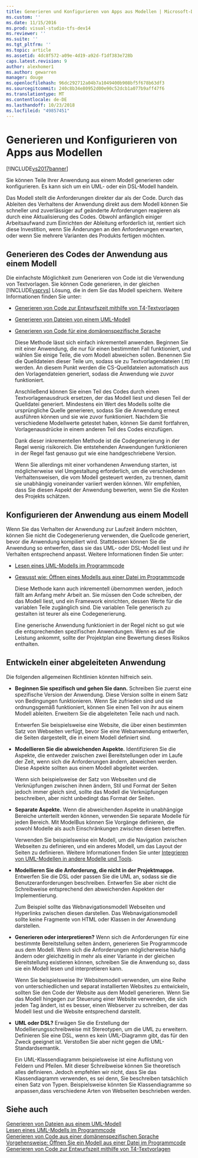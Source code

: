 ```yaml
---
title: Generieren und Konfigurieren von Apps aus Modellen | Microsoft-Dokumentation
ms.custom: ''
ms.date: 11/15/2016
ms.prod: visual-studio-tfs-dev14
ms.reviewer: ''
ms.suite: ''
ms.tgt_pltfrm: ''
ms.topic: article
ms.assetid: 4dc8f572-a09e-4d19-a92d-f1df383e728b
caps.latest.revision: 9
author: alexhomer1
ms.author: gewarren
manager: douge
ms.openlocfilehash: 96dc292712a04b7a1049400b908bf5f678b63df3
ms.sourcegitcommit: 240c8b34e80952d00e90c52dcb1a077b9aff47f6
ms.translationtype: MT
ms.contentlocale: de-DE
ms.lasthandoff: 10/23/2018
ms.locfileid: "49857451"
---
```

# <a name="generate-and-configure-your-app-from-models"></a>Generieren und Konfigurieren von Apps aus Modellen
[!INCLUDE[vs2017banner](../includes/vs2017banner.md)]

Sie können Teile Ihrer Anwendung aus einem Modell generieren oder konfigurieren. Es kann sich um ein UML- oder ein DSL-Modell handeln.  
  
 Das Modell stellt die Anforderungen direkter dar als der Code. Durch das Ableiten des Verhaltens der Anwendung direkt aus dem Modell können Sie schneller und zuverlässiger auf geänderte Anforderungen reagieren als durch eine Aktualisierung des Codes. Obwohl anfänglich einiger Arbeitsaufwand zum Einrichten der Ableitung erforderlich ist, rentiert sich diese Investition, wenn Sie Änderungen an den Anforderungen erwarten, oder wenn Sie mehrere Varianten des Produkts fertigen möchten.  
  
## <a name="generating-the-code-of-your-application-from-a-model"></a>Generieren des Codes der Anwendung aus einem Modell  
 Die einfachste Möglichkeit zum Generieren von Code ist die Verwendung von Textvorlagen. Sie können Code generieren, in der gleichen [!INCLUDE[vsprvs](../includes/vsprvs-md.md)] Lösung, die in dem Sie das Modell speichern. Weitere Informationen finden Sie unter:  
  
- [Generieren von Code zur Entwurfszeit mithilfe von T4-Textvorlagen](../modeling/design-time-code-generation-by-using-t4-text-templates.md)  
  
- [Generieren von Dateien von einem UML-Modell](../modeling/generate-files-from-a-uml-model.md)  
  
- [Generieren von Code für eine domänenspezifische Sprache](../modeling/generating-code-from-a-domain-specific-language.md)  
  
  Diese Methode lässt sich einfach inkrementell anwenden. Beginnen Sie mit einer Anwendung, die nur für einen bestimmten Fall funktioniert, und wählen Sie einige Teile, die vom Modell abweichen sollen. Benennen Sie die Quelldateien dieser Teile um, sodass sie zu Textvorlagendateien (.tt) werden. An diesem Punkt werden die CS-Quelldateien automatisch aus den Vorlagendateien generiert, sodass die Anwendung wie zuvor funktioniert.  
  
  Anschließend können Sie einen Teil des Codes durch einen Textvorlagenausdruck ersetzen, der das Modell liest und diesen Teil der Quelldatei generiert. Mindestens ein Wert des Modells sollte die ursprüngliche Quelle generieren, sodass Sie die Anwendung erneut ausführen können und sie wie zuvor funktioniert. Nachdem Sie verschiedene Modellwerte getestet haben, können Sie damit fortfahren, Vorlagenausdrücke in einem anderen Teil des Codes einzufügen.  
  
  Dank dieser inkrementellen Methode ist die Codegenerierung in der Regel wenig risikoreich. Die entstehenden Anwendungen funktionieren in der Regel fast genauso gut wie eine handgeschriebene Version.  
  
  Wenn Sie allerdings mit einer vorhandenen Anwendung starten, ist möglicherweise viel Umgestaltung erforderlich, um die verschiedenen Verhaltensweisen, die vom Modell gesteuert werden, zu trennen, damit sie unabhängig voneinander variiert werden können. Wir empfehlen, dass Sie diesen Aspekt der Anwendung bewerten, wenn Sie die Kosten des Projekts schätzen.  
  
## <a name="configuring-your-application-from-a-model"></a>Konfigurieren der Anwendung aus einem Modell  
 Wenn Sie das Verhalten der Anwendung zur Laufzeit ändern möchten, können Sie nicht die Codegenerierung verwenden, die Quellcode generiert, bevor die Anwendung kompiliert wird. Stattdessen können Sie die Anwendung so entwerfen, dass sie das UML- oder DSL-Modell liest und ihr Verhalten entsprechend anpasst. Weitere Informationen finden Sie unter:  
  
- [Lesen eines UML-Modells im Programmcode](../modeling/read-a-uml-model-in-program-code.md)  
  
- [Gewusst wie: Öffnen eines Modells aus einer Datei im Programmcode](../modeling/how-to-open-a-model-from-file-in-program-code.md)  
  
  Diese Methode kann auch inkrementell übernommen werden, jedoch fällt am Anfang mehr Arbeit an. Sie müssen den Code schreiben, der das Modell liest, und ein Framework einrichten, dessen Werte für die variablen Teile zugänglich sind. Die variablen Teile generisch zu gestalten ist teurer als eine Codegenerierung.  
  
  Eine generische Anwendung funktioniert in der Regel nicht so gut wie die entsprechenden spezifischen Anwendungen. Wenn es auf die Leistung ankommt, sollte der Projektplan eine Bewertung dieses Risikos enthalten.  
  
## <a name="developing-a-derived-application"></a>Entwickeln einer abgeleiteten Anwendung  
 Die folgenden allgemeinen Richtlinien könnten hilfreich sein.  
  
-   **Beginnen Sie spezifisch und gehen Sie dann.** Schreiben Sie zuerst eine spezifische Version der Anwendung. Diese Version sollte in einem Satz von Bedingungen funktionieren. Wenn Sie zufrieden sind und sie ordnungsgemäß funktioniert, können Sie einen Teil von ihr aus einem Modell ableiten. Erweitern Sie die abgeleiteten Teile nach und nach.  
  
     Entwerfen Sie beispielsweise eine Website, die über einen bestimmten Satz von Webseiten verfügt, bevor Sie eine Webanwendung entwerfen, die Seiten dargestellt, die in einem Modell definiert sind.  
  
-   **Modellieren Sie die abweichenden Aspekte.** Identifizieren Sie die Aspekte, die entweder zwischen zwei Bereitstellungen oder im Laufe der Zeit, wenn sich die Anforderungen ändern, abweichen werden. Diese Aspekte sollten aus einem Modell abgeleitet werden.  
  
     Wenn sich beispielsweise der Satz von Webseiten und die Verknüpfungen zwischen ihnen ändern, Stil und Format der Seiten jedoch immer gleich sind, sollte das Modell die Verknüpfungen beschreiben, aber nicht unbedingt das Format der Seiten.  
  
-   **Separate Aspekte.** Wenn die abweichenden Aspekte in unabhängige Bereiche unterteilt werden können, verwenden Sie separate Modelle für jeden Bereich. Mit ModelBus können Sie Vorgänge definieren, die sowohl Modelle als auch Einschränkungen zwischen diesen betreffen.  
  
     Verwenden Sie beispielsweise ein Modell, um die Navigation zwischen Webseiten zu definieren, und ein anderes Modell, um das Layout der Seiten zu definieren. Weitere Informationen finden Sie unter [Integrieren von UML-Modellen in andere Modelle und Tools](../modeling/integrate-uml-models-with-other-models-and-tools.md).  
  
-   **Modellieren Sie die Anforderung, die nicht in der Projektmappe.** Entwerfen Sie die DSL oder passen Sie die UML an, sodass sie die Benutzeranforderungen beschreiben. Entwerfen Sie aber nicht die Schreibweise entsprechend den abweichenden Aspekten der Implementierung.  
  
     Zum Beispiel sollte das Webnavigationsmodell Webseiten und Hyperlinks zwischen diesen darstellen. Das Webnavigationsmodell sollte keine Fragmente von HTML oder Klassen in der Anwendung darstellen.  
  
-   **Generieren oder interpretieren?** Wenn sich die Anforderungen für eine bestimmte Bereitstellung selten ändern, generieren Sie Programmcode aus dem Modell. Wenn sich die Anforderungen möglicherweise häufig ändern oder gleichzeitig in mehr als einer Variante in der gleichen Bereitstellung existieren können, schreiben Sie die Anwendung so, dass sie ein Modell lesen und interpretieren kann.  
  
     Wenn Sie beispielsweise Ihr Websitemodell verwenden, um eine Reihe von unterschiedlichen und separat installierten Websites zu entwickeln, sollten Sie den Code der Website aus dem Modell generieren. Wenn Sie das Modell hingegen zur Steuerung einer Website verwenden, die sich jeden Tag ändert, ist es besser, einen Webserver zu schreiben, der das Modell liest und die Website entsprechend darstellt.  
  
-   **UML oder DSL?** Erwägen Sie die Erstellung der Modellierungsschreibweise mit Stereotypen, um die UML zu erweitern. Definieren Sie eine DSL, wenn es kein UML-Diagramm gibt, das für den Zweck geeignet ist. Verstoßen Sie aber nicht gegen die UML-Standardsemantik.  
  
     Ein UML-Klassendiagramm beispielsweise ist eine Auflistung von Feldern und Pfeilen. Mit dieser Schreibweise können Sie theoretisch alles definieren. Jedoch empfehlen wir nicht, dass Sie das Klassendiagramm verwenden, es sei denn, Sie beschreiben tatsächlich einen Satz von Typen. Beispielsweise könnten Sie Klassendiagramme so anpassen,dass verschiedene Arten von Webseiten beschrieben werden.  
  
## <a name="see-also"></a>Siehe auch  
 [Generieren von Dateien aus einem UML-Modell](../modeling/generate-files-from-a-uml-model.md)   
 [Lesen eines UML-Modells im Programmcode](../modeling/read-a-uml-model-in-program-code.md)   
 [Generieren von Code aus einer domänenspezifischen Sprache](../modeling/generating-code-from-a-domain-specific-language.md)   
 [Vorgehensweise: Öffnen Sie ein Modell aus einer Datei im Programmcode](../modeling/how-to-open-a-model-from-file-in-program-code.md)   
 [Generieren von Code zur Entwurfszeit mithilfe von T4-Textvorlagen](../modeling/design-time-code-generation-by-using-t4-text-templates.md)



